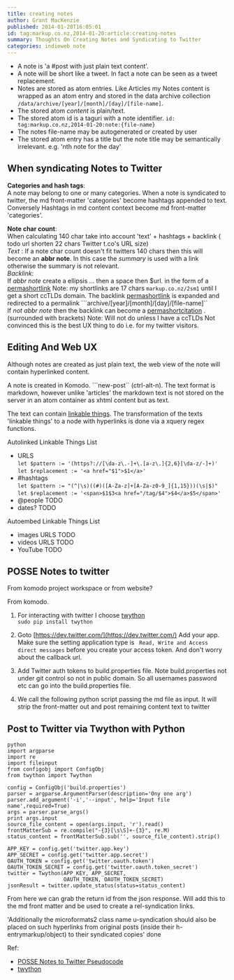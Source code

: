 ```yaml
---
title: creating notes
author: Grant MacKenzie
published: 2014-01-20T16:05:01
id: tag:markup.co.nz,2014-01-20:article:creating-notes
summary: Thoughts On Creating Notes and Syndicating to Twitter
categories: indieweb note
---
```


* A note is 'a #post with just plain text content'.
* A note will be short like a tweet. In fact a note can be seen as a tweet
  replacement.
* Notes are stored as atom entries. Like Articles my Notes content is wrapped as
  an atom entry and stored in the data archive collection
  ```/data/archive/[year]/[month]/[day]/[file-name]```.
* The stored atom *content* is plain/text.
* The stored atom id is a taguri with a note identifier. ```id:
  tag:markup.co.nz,2014-01-20:note:{file-name}```
* The notes file-name may be autogenerated or created by user
* The stored atom entry has a title but the note title may be semantically
  irrelevant. e.g. 'nth note for the day'


When syndicating Notes to Twitter
--------------------------------

**Categories and hash tags**: <br/> A note may belong to one or many categories.
When a note is syndicated to twitter, the md front-matter 'categories' become
hashtags appended to text. Conversely Hashtags in md content context become md
front-matter 'categories'.

**Note char count**: <br/> When calculating 140 char take into account 'text' +
hashtags + backlink ( todo url shorten 22 chars Twitter t.co's URL size) <br/>
*Text* : If a note char count doesn't fit twitters 140 chars then this will
become an **abbr note**. In this case the *summary* is used with a link
otherwise the summary is not relevant. <br/> *Backlink*: <br/>If *abbr note*
create a ellipsis ...  then a space then $url. in the form of a
[permashortlink](https://indiewebcamp.com/permashortlinks) Note: my shortlinks
are 17 chars ```markup.co.nz/2sm1``` until I get a short
 ccTLDs domain. The backlink
 [permashortlink](https://indiewebcamp.com/permashortlinks) is
expanded and redirected to a permalink
```archive/[year]/[month]/[day]/[file-name]`` <br/>If *not abbr note* then the
backlink can become a
[permashortcitation](https://indiewebcamp.com/permashortcitation) . (surrounded
with brackets) Note: Will not do unless I have a ccTLDs Not convinced this is
the best UX thing to do i.e. for my twitter visitors.


Editing And Web UX
------------------

Although notes are created as just plain text, the web view of the note will
contain hyperlinked  content.

A note is created in Komodo. ```new-post`` (ctrl-alt-n). The text format is
markdown, however unlike 'articles' the markdown text is not stored on the
server in an atom container as xhtml content but as text.

The text can contain [linkable
things](http://indiewebcamp.com/notes#Autolinking_and_embedding). The
transformation of the texts 'linkable things' to a
node with hyperlinks is done via a xquery regex functions.

Autolinked Linkable Things List
* URLS<br/>
```let $pattern := '(https?://[\da-z\.-]+\.[a-z\.]{2,6}[\da-z/-]+)'```<br/>
```let $replacement := '<a href="$1">$1</a>'```
* #hashtags<br/>
```let $pattern := "(^|\s)((#)([A-Za-z]+[A-Za-z0-9_]{1,15}))(\s|$)"```<br/>
```let $replacement := '<span>$1$3<a href="/tag/$4">$4</a>$5</span>'```
* @people   TODO
* dates?    TODO

Autoembed Linkable Things List
* images URLS TODO
* videos URLS TODO
* YouTube     TODO

POSSE Notes to twitter
----------------------

From komodo project workspace or from website?

From komodo.

1. For interacting with twitter I choose
[twython](https://github.com/ryanmcgrath/twython) <br/>
```sudo pip install twython```

2. Goto [https://dev.twitter.com/](https://dev.twitter.com/) Add your app. Make
sure the setting application type is ``` Read, Write and Access direct
messages``` before you create your access token. And don't worry about the
callback url.

3. Add Twitter auth tokens to build.properties file. Note build.properties not
under git control so not in public domain. So all usernames password etc can go
into the build.properties file.

4. We call the following python script passing the md file as input. It will
strip the front-matter out and post remaining content text to twitter

Post to Twitter via Twython with Python
--------------------------------------

    python
    import argparse
    import re
    import fileinput
    from configobj import ConfigObj
    from twython import Twython

    config = ConfigObj('build.properties')
    parser = argparse.ArgumentParser(description='Ony one arg')
    parser.add_argument('-i','--input', help='Input file name',required=True)
    args = parser.parse_args()
    print args.input
    source_file_content = open(args.input, 'r').read()
    frontMatterSub = re.compile("-{3}[\s\S]+-{3}", re.M)
    status_content = frontMatterSub.sub('', source_file_content).strip()

    APP_KEY = config.get('twitter.app.key')
    APP_SECRET = config.get('twitter.app.secret')
    OAUTH_TOKEN = config.get('twitter.oauth.token')
    OAUTH_TOKEN_SECRET = config.get('twitter.oauth.token_secret')
    twitter = Twython(APP_KEY, APP_SECRET,
                      OAUTH_TOKEN, OAUTH_TOKEN_SECRET)
    jsonResult = twitter.update_status(status=status_content)

From here we can grab the return id from the json response. Will add this to the
md front matter and be used to create a rel-syndication links.

  'Additionally the microformats2 class name u-syndication should also be placed
  on such hyperlinks from original posts (inside their h-entrymarkup/object) to
  their syndicated copies'  done


Ref:
* [POSSE Notes to Twitter Pseudocode](http://indiewebcamp.com/Twitter#POSSE_Notes_to_Twitter_Pseudocode)
* [twython](https://twython.readthedocs.org/en/latest/usage/basic_usage.html)
